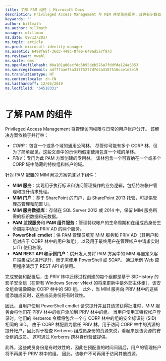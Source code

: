 ```yaml
---
title: 了解 PAM 组件 | Microsoft Docs
description: Privileged Access Management 与 MIM 共享某些组件，且拥有少数自身的组件。 了解它们如何协同工作。
keywords: ''
author: billmath
ms.author: billmath
manager: mtillman
ms.date: 09/13/2017
ms.topic: article
ms.prod: microsoft-identity-manager
ms.assetid: 6498f68f-36d3-448c-8fe6-649ad5a7f97d
ms.reviewer: mwahl
ms.suite: ems
ms.openlocfilehash: b0a101a06acfdd5b95deb576a7fddfda124a3853
ms.sourcegitcommit: a4f77aae75a317f5277d7d2a3187516cae1e3e19
ms.translationtype: HT
ms.contentlocale: zh-CN
ms.lasthandoff: 12/05/2019
ms.locfileid: "64518331"
---
```

# <a name="understand-the-components-of-pam"></a>了解 PAM 的组件

Privileged Access Management 将管理访问权限与日常的用户帐户分开。 该解决方案依赖于并行林：

- *CORP*：包含一个或多个域的通用公司林。 尽管你可能有多个 CORP 林，但为了简单起见，这些文章中的示例均假定使用包含一个域的单林。  
- *PRIV*：专门为此 PAM 方案创建的专用林。 该林包含一个可容纳在一个或多个 CORP 域中隐藏的特权组和帐户的域。

针对 PAM 配置的 MIM 解决方案包含以下组件：  

- **MIM 服务**：实现用于执行标识和访问管理操作的业务逻辑，包括特权帐户管理和提升请求处理。
- **MIM 门户**：基于 SharePoint 的门户，由 SharePoint 2013 托管，可提供管理员管理和配置 UI。
- **MIM 服务数据库**：存储在 SQL Server 2012 或 2014 中，保留 MIM 服务所需的标识数据和元数据。
- **PAM 监视服务**和 **PAM 组件服务**：管理特权帐户的生命周期和在组成员身份生命周期中协助 PRIV AD 的两个服务。
- **PowerShell cmdlet**：供 PAM 管理员填充 MIM 服务和 PRIV AD（其用户和组对应于 CORP 林中的用户和组），以及用于最终用户在管理帐户中请求实时 (JIT) 使用权限。
- **PAM REST API 和示例门户**：供开发人员将 PAM 方案中的 MIM 与自定义客户端集成以进行提升，而无需使用 PowerShell 或 SOAP。 通过示例 Web 应用程序演示了 REST API 的使用。

完成安装和配置后，由 PRIV 林中迁移过程创建的每个组都是基于 SIDHistory 的影子安全组（在带有 Windows Server vNext 的将来更新中是外部主体组），该安全组会镜像原始 CORP 林中的 SID 组。 此外，当 MIM 服务向 PRIV 林中的这些组添加成员时，这些成员身份将有时效性。

因此，当用户使用 PowerShell cmdlet 请求提升并且其请求获得批准时，MIM 服务会将他们在 PRIV 林中的帐户添加到 PRIV 林中的组。 当用户使用其特权帐户登录时，他们的 Kerberos 令牌将包含一个与 CORP 林中的组的安全标识符 (SID) 相同的 SID。 由于 CORP 林配置为信任 PRIV 林，用于访问 CORP 林中的资源的提升帐户，因此对于检查 Kerberos 组成员身份的资源来说，看起来是该资源的安全组的成员。 这可通过 Kerberos 跨林身份验证提供。

此外，这些成员身份是有时效性的，因此在预配置的时间间隔后，用户的管理帐户将不再属于 PRIV 林中的组。 因此，该帐户不可再用于访问其他资源。
